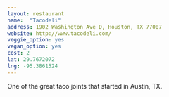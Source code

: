 ```yaml
---
layout: restaurant
name:  "Tacodeli"
address: 1902 Washington Ave D, Houston, TX 77007
website: http://www.tacodeli.com/
veggie_option: yes
vegan_option: yes
cost: 2
lat: 29.7672072
lng: -95.3861524
---
```


One of the great taco joints that started in Austin, TX.
